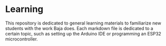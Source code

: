 # Learning

This repository is dedicated to general learning materials to familiarize new students with the work Baja does. Each markdown file is dedicated to a certain topic, such as setting up the Arduino IDE or programming an ESP32 microcontroller.

